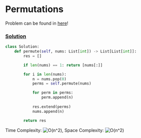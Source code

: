 # Permutations
Problem can be found in [here](https://leetcode.com/problems/permutations/)!

### [Solution](/Recursion/46-Permutations/solution.py)

```python
class Solution:
    def permute(self, nums: List[int]) -> List[List[int]]:
        res = []

        if len(nums) == 1: return [nums[:]]

        for i in len(nums):
            n = nums.pop(0)
            perms = self.permute(nums)

            for perm in perms:
                perm.append(n)
            
            res.extend(perms)
            nums.append(n)

        return res
```

Time Complexity: ![O(n^2)](<https://latex.codecogs.com/svg.image?\inline&space;O(n^2)>), Space Complexity: ![O(n^2)](<https://latex.codecogs.com/svg.image?\inline&space;O(n^2)>)


